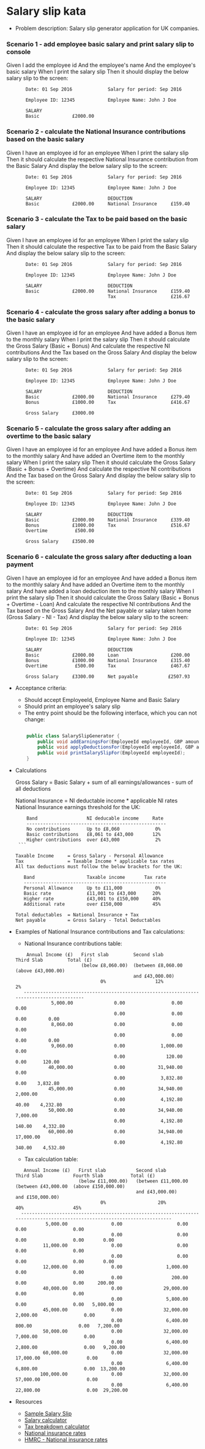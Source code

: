 Salary slip kata
================
- Problem description: Salary slip generator application for UK companies.

### Scenario 1 - add employee basic salary and print salary slip to console
    
  Given I add the employee id
  And the employee's name
  And the employee's basic salary
  When I print the salary slip
  Then it should display the below salary slip to the screen:
  ```
         Date: 01 Sep 2016             Salary for period: Sep 2016

         Employee ID: 12345            Employee Name: John J Doe

         SALARY                   
         Basic            £2000.00
  ```

### Scenario 2 - calculate the National Insurance contributions based on the basic salary

  Given I have an employee id for an employee
  When I print the salary slip
  Then it should calculate the respective National Insurance contribution from the Basic Salary
  And display the below salary slip to the screen:
  ```
         Date: 01 Sep 2016             Salary for period: Sep 2016

         Employee ID: 12345            Employee Name: John J Doe

         SALARY                        DEDUCTION                   
         Basic            £2000.00     National Insurance     £159.40
  ```
  
### Scenario 3 - calculate the Tax to be paid based on the basic salary

  Given I have an employee id for an employee
  When I print the salary slip
  Then it should calculate the respective Tax to be paid from the Basic Salary
  And display the below salary slip to the screen:
  ```
         Date: 01 Sep 2016             Salary for period: Sep 2016
         
         Employee ID: 12345            Employee Name: John J Doe
         
         SALARY                        DEDUCTION                   
         Basic            £2000.00     National Insurance     £159.40
                                       Tax                    £216.67
  ```

### Scenario 4 - calculate the gross salary after adding a bonus to the basic salary

  Given I have an employee id for an employee
  And have added a Bonus item to the monthly salary
  When I print the salary slip
  Then it should calculate the Gross Salary (Basic + Bonus)
  And calculate the respective NI contributions 
  And the Tax based on the Gross Salary
  And display the below salary slip to the screen:
  ```
         Date: 01 Sep 2016             Salary for period: Sep 2016

         Employee ID: 12345            Employee Name: John J Doe

         SALARY                        DEDUCTION                   
         Basic            £2000.00     National Insurance     £279.40
         Bonus            £1000.00     Tax                    £416.67

         Gross Salary     £3000.00
  ```

### Scenario 5 - calculate the gross salary after adding an overtime to the basic salary 

  Given I have an employee id for an employee
  And have added a Bonus item to the monthly salary
  And have added an Overtime item to the monthly salary
  When I print the salary slip
  Then it should calculate the Gross Salary (Basic + Bonus + Overtime) 
  And calculate the respective NI contributions 
  And the Tax based on the Gross Salary
  And display the below salary slip to the screen:
  ```
         Date: 01 Sep 2016             Salary for period: Sep 2016

         Employee ID: 12345            Employee Name: John J Doe

         SALARY                        DEDUCTION                   
         Basic            £2000.00     National Insurance     £339.40
         Bonus            £1000.00     Tax                    £516.67
         Overtime          £500.00

         Gross Salary     £3500.00
  ```

### Scenario 6 - calculate the gross salary after deducting a loan payment 

  Given I have an employee id for an employee
  And have added a Bonus item to the monthly salary
  And have added an Overtime item to the monthly salary
  And have added a loan deduction item to the monthly salary
  When I print the salary slip
  Then it should calculate the Gross Salary (Basic + Bonus + Overtime - Loan) 
  And calculate the respective NI contributions 
  And the Tax based on the Gross Salary
  And the Net payable or salary taken home (Gross Salary - NI - Tax)
  And display the below salary slip to the screen:
  ```
         Date: 01 Sep 2016             Salary for period: Sep 2016

         Employee ID: 12345            Employee Name: John J Doe

         SALARY                        DEDUCTION
         Basic            £2000.00     Loan                   £200.00
         Bonus            £1000.00     National Insurance     £315.40
         Overtime          £500.00     Tax                    £467.67

         Gross Salary     £3300.00     Net payable           £2507.93
  ```
  
- Acceptance criteria:
    - Should accept EmployeeId, Employee Name and Basic Salary
    - Should print an employee's salary slip
    - The entry point should be the following interface, which you can not change:    
    ```java
    
        public class SalarySlipGenerator {
            public void addEarningsFor(EmployeeId employeeId, GBP amount, LocalDate date);
            public void applyDeductionsFor(EmployeeId employeeId, GBP amount, LocalDate date);
            public void printSalarySlipFor(EmployeeId employeeId);
        }
    
    ```

- Calculations
         
     Gross Salary       = Basic Salary + sum of all earnings/allowances - sum of all deductions

     National Insurance = NI deductable income * applicable NI rates
     National Insurance earnings threshold for the UK:
     ```
         Band                  NI deducable income     Rate
         ---------------------------------------------------
         No contributions      Up to £8,060             0%
         Basic contributions   £8,061 to £43,000       12%
         Higher contributions  over £43,000             2%
      ```

     Taxable Income     = Gross Salary - Personal Allowance 
     Tax                = Taxable Income * applicable tax rates
     All tax deductions must follow the below brackets for the UK: 
     ```
         Band                   Taxable income       Tax rate
         ----------------------------------------------------
         Personal Allowance     Up to £11,000            0%
         Basic rate             £11,001 to £43,000      20%
         Higher rate            £43,001 to £150,000     40%
         Additional rate        over £150,000           45%
     ```
     Total deductables  = National Insurance + Tax
     Net payable        = Gross Salary - Total Deductables

- Examples of National Insurance contributions and Tax calculations:
    - National Insurance contributions table:
    ```
        Annual Income (£)   First slab         Second slab         Third Slab         Total (£)
                            (below £8,060.00)  (between £8,060.00  (above £43,000.00)
                                               and £43,000.00)
                                   0%                  12%                2%
       -----------------------------------------------------------------------------------------        
                 5,000.00               0.00                 0.00               0.00       
                                        0.00                 0.00               0.00        0.00
                 8,060.00               0.00                 0.00               0.00       
                                        0.00                 0.00               0.00        0.00
                 9,060.00               0.00             1,000.00               0.00
                                        0.00               120.00               0.00      120.00
                40,000.00               0.00            31,940.00               0.00       
                                        0.00             3,832.80               0.00    3,832.80
                45,000.00               0.00            34,940.00           2,000.00 
                                        0.00             4,192.80              40.00    4,232.80
                50,000.00               0.00            34,940.00           7,000.00
                                        0.00             4,192.80             140.00    4,332.80
                60,000.00               0.00            34,940.00          17,000.00 
                                        0.00             4,192.80             340.00    4,532.80
    ```

    - Tax calculation table:
    ```
       Annual Income (£)   First slab           Second slab           Third Slab           Fourth Slab          Total (£)
                           (below £11,000.00)   (between £11,000.00   (between £43,000.00  (above £150,000.00)
                                                and £43,000.00)       and £150,000.00)
                                   0%                   20%                   40%                  45%
      --------------------------------------------------------------------------------------------------------------------------                                    
               5,000.00                0.00                    0.00                  0.00                 0.00       
                                       0.00                    0.00                  0.00                 0.00       0.00
              11,000.00                0.00                    0.00                  0.00                 0.00       
                                       0.00                    0.00                  0.00                 0.00       0.00
              12,000.00                0.00                1,000.00                  0.00                 0.00       
                                       0.00                  200.00                  0.00                 0.00     200.00
              40,000.00                0.00               29,000.00                  0.00                 0.00       
                                       0.00                5,800.00                  0.00                 0.00   5,800.00
              45,000.00                0.00               32,000.00              2,000.00                 0.00  
                                       0.00                6,400.00                800.00                 0.00   7,200.00
              50,000.00                0.00               32,000.00              7,000.00                 0.00  
                                       0.00                6,400.00              2,800.00                 0.00   9,200.00
              60,000.00                0.00               32,000.00             17,000.00                 0.00  
                                       0.00                6,400.00              6,800.00                 0.00  13,200.00
             100,000.00                0.00               32,000.00             57,000.00                 0.00  
                                       0.00                6,400.00             22,800.00                 0.00  29,200.00
    
    ```


- Resources
    - [Sample Salary Slip](http://1.bp.blogspot.com/-lJXMuMQCGtE/Udm8dlTIeSI/AAAAAAAAA1Q/jLxBZndJTAA/s1600/Pay+Slip+Format.JPG)
    - [Salary calculator](http://www.thesalarycalculator.co.uk/)
    - [Tax breakdown calculator](http://tools.hmrc.gov.uk/hmrctaxcalculator/screen/Personal+Tax+Calculator/en-GB/summary?user=guest)
    - [National insurance rates](http://www.which.co.uk/money/tax/guides/national-insurance-explained/national-insurance-rates/)
    - [HMRC - National insurance rates](https://www.gov.uk/guidance/rates-and-thresholds-for-employers-2016-to-2017)
